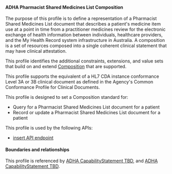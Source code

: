 #### ADHA Pharmacist Shared Medicines List Composition
The purpose of this profile is to define a representation of a Pharmacist Shared Medicines List document that describes a patient's medicine item use at a point in time from a practitioner medicines review for the electronic exchange of health information between individuals, healthcare providers, and the My Health Record system infrastructure in Australia. A composition is a set of resources composed into a single coherent clinical statement that may have clinical attestation.

This profile identifies the additional constraints, extensions, and value sets that build on and extend [Composition](http://hl7.org/fhir/R4/composition.html) that are supported. 

This profile supports the equivalent of a HL7 CDA instance conformance Level 3A or 3B clinical document as defined in the Agency's Common Conformance Profile for Clinical Documents.

This profile is designed to set a Composition standard for:
* Query for a Pharmacist Shared Medicines List document for a patient
* Record or update a Pharmacist Shared Medicines List document for a patient

This profile is used by the following APIs:
* [insert API endpoint](StructureDefinition-TBD-1.html)


#### Boundaries and relationships
This profile is referenced by 
[ADHA CapabilityStatement TBD](StructureDefinition-dh-TBD-core-1.html), and 
[ADHA CapabilityStatement TBD](StructureDefinition-dh-TBD-core-1.html).
